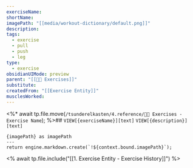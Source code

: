 ```yaml
---
exerciseName: 
shortName: 
imagePath: "[[media/workout-dictionary/default.png]]"
description: 
tags:
  - exercise
  - pull
  - push
  - leg
type:
  - exercise
obsidianUIMode: preview
parent: "[[🏋🏿 Exercises]]"
substitute: 
createdFrom: "[[Exercise Entity]]"
musclesWorked: 
---
```

<%*
await tp.file.move(`/tsunderelkasten/4.reference/🏋🏿 Exercises - Exercise Name`);
%>## `VIEW[{exerciseName}][text]`
`VIEW[{description}][text]`
```meta-bind-js-view
{imagePath} as imagePath 
---
return engine.markdown.create(`!${context.bound.imagePath}`);
```

<% await tp.file.include("[[1. Exercise Entity - Exercise History]]") %>
